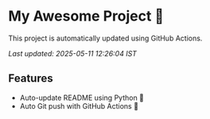 # My Awesome Project 🚀

This project is automatically updated using GitHub Actions.

_Last updated: 2025-05-11 12:26:04 IST_

## Features
- Auto-update README using Python 🐍
- Auto Git push with GitHub Actions 🤖
